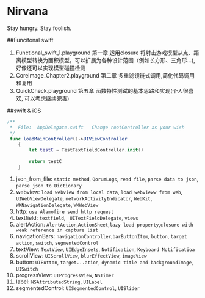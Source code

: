 # Nirvana
Stay hungry. Stay foolish.

##Funcitonal swift
1. Functional_swift_1.playground 第一章 运用closure 将射击游戏模型从点、距离模型转换为面积模型，可以扩展为各种设计范围（例如长方形、三角形...),好像还可以实现模型碰撞检测
2. CoreImage_Chapter2.playground 第二章 多重滤镜链式调用,简化代码调用和复用
3. QuickCheck.playground 第五章 函数特性测试的基本思路和实现(个人很喜欢, 可以考虑继续完善)

##swift & iOS
~~~swift
/**
 *	File:  AppDelegate.swift   Change rootController as your wish  
 */
 func loadMainController()->UIViewController
    {
        let testC = TestTextFieldController.init()
        
        return testC
    }
~~~

1. json\_from\_file: `static method`, `QorumLogs`, `read file`, `parse data to json`, `parse json to Dictionary`
2. webview:  `load webview from local data`, `load webvieww from web`, `UIWebViewDelegate`, `networkActivityIndicator`, `WebKit`, `WKNavigationDelegate`, `WKWebView`
3. http: `use Alamofire send http request`
4. textfield: `textfield`, ` UITextFieldDelegate`, `views`
5. alertAction: `AlertAction`,`ActionSheet`,`lazy load property`,`closure with weak reference in capture list`
6. navigationBars: `navigationController`,`barButtonItem`, `button`, `target action`, `switch`, `segmentedControl`
7. textView:   `TextView`, `UIEdgeInsets`, `Notification`, `Keyboard Notificatioa`
8. scrollView:  `UIScrollView`, `blurEffectView`, `imageView`
9. button: `UIButton`, `target...ation`, `dynamic title and backgroundImage`, `UISwitch`
10. progressView:    `UIProgressView`, `NSTimer`
11. label:  `NSAttributedString`, `UILabel`
12. segmentedControl: `UISegmentedControl`, `UISlider`


